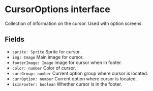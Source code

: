 # CursorOptions interface

Collection of information on the cursor. Used with option screens.

## Fields

- `sprite: Sprite` Sprite for cursor.
- `img: Image` Main image for cursor.
- `footerImage: Image` Image for cursor when in footer.
- `color: number` Color of cursor.
- `currGroup: number` Current option group where cursor is located.
- `currOption: number` Current option where cursor is located.
- `isInFooter: boolean` Whether cursor is in the footer.
